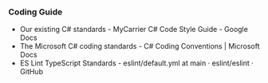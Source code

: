 ### Coding Guide
*	Our existing C# standards - MyCarrier C# Code Style Guide - Google Docs
*	The Microsoft C# coding standards - C# Coding Conventions | Microsoft Docs
*	ES Lint TypeScript Standards - eslint/default.yml at main · eslint/eslint · GitHub

